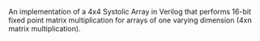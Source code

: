An implementation of a 4x4 Systolic Array in Verilog that performs 16-bit fixed point matrix multiplication for arrays of one varying dimension (4xn matrix multiplication).
